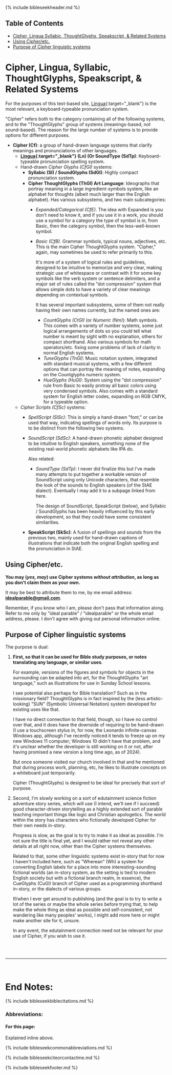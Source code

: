 {% include bibleseekheader.md %}

## Table of Contents

- [Cipher, Lingua Syllabic, ThoughtGlyphs, Speakscript, & Related Systems](#cipher-lingua-syllabic-thoughtglyphs-speakscript--related-systems)
- [Using Cipher/etc.](#using-cipheretc)
- [Purpose of Cipher linguistic systems](#purpose-of-cipher-linguistic-systems)

# Cipher, Lingua, Syllabic, ThoughtGlyphs, Speakscript, & Related Systems
For the purposes of this text-based site, [Lingua](Lingua.md){:target="_blank"} is the most relevant, a keyboard-typeable pronunciation system.

"Cipher" refers both to the category containing all of the following systems, and to the "ThoughtGlyphs" group of systems (meanings-based, not sound-based). The reason for the large number of systems is to provide options for different purposes.

- **Cipher (Cf)**: a group of hand-drawn language systems that clarify meanings and pronunciations of other languages.
  - **[Lingua](Lingua.md){:target="_blank"} (Ln) (Or SoundType (SdTp)**: Keyboard-typeable pronunciation spelling system.
  - Hand-drawn *Cipher Glyphs (CfGl)* systems:
    - **Syllabic (Sl) / SoundGlyphs (SdGl)**: Highly compact pronunciation system.
    - **Cipher ThoughtGlyphs (ThGl) Art Language**: Ideographs that portray meaning in a large ingredient-symbols system, like an alphabet for thoughts (albeit much larger than the English alphabet). Has various subsystems, and two main subcategories:
      - *Expanded/Categorical (CfE)*. The idea with Expanded is you don't need to know it, and if you use it in a work, you should use a symbol for a category the type of symbol is in, from Basic, then the category symbol, then the less-well-known symbol.
      - *Basic (CfB)*. Grammar symbols, typical nouns, adjectives, etc. This is the main Cipher ThoughtGlyphs system. "Cipher," again, may sometimes be used to refer primarily to this.
      
        It's more of a system of logical rules and guidelines, designed to be intuitive to memorize and very clear, making strategic use of whitespace or contrast with it for some key symbols like the verb system or sentence delimiters, and a major set of rules called the "dot compression" system that allows simple dots to have a variety of clear meanings depending on contextual symbols.
        
        It has several important subsystems, some of them not really having their own names currently, but the named ones are:
        - *CountGlyphs (CtGl)* (or *Numeric (Nm)*): Math symbols. This comes with a variety of number systems, some just logical arrangements of dots so you could tell what number is meant by sight with no explanation, others for compact shorthand. Also various symbols for math operators/etc. fixing some problems of lack of clarity in normal English systems.
        - *TuneGlyphs (TnGl)*: Music notation system, integrated with standard musical systems, with a few different options that can portray the meaning of notes, expanding on the Countglyphs numeric system.
        - *HueGlyphs (HuGl)*: System using the "dot compression" rule from Basic to easily protray all basic colors using very condensed symbols. Also comes with a standard system for English letter codes, expanding on RGB CMYK, for a typeable option.
  - *Cipher Scripts (CfSc)* systems:
    - *SpellScript (SlSc)*: This is simply a hand-drawn "font," or can be used that way, indicating spellings of words only. Its purpose is to be distinct from the following two systems.
    - *SoundScript (SdSc)*: A hand-drawn phonetic alphabet designed to be intuitive to English speakers, something none of the existing real-world phonetic alphabets like IPA do.

      Also related:

      - *SoundType (SdTp)*: I never did finalize this but I've made many attempts to put together a workable version of SoundScript using only Unicode characters, that resemble the look of the sounds to English speakers (of the StAE dialect). Eventually I may add it to a subpage linked from here.
      
        The design of SoundScript, SpeakScript (below), and Syllabic / SoundGlyphs has been heavily influenced by this early development, so that they could have some consistent similarities.
    - **SpeakScript (SkSc)**: A fusion of spellings and sounds from the previous two, mainly used for hand-drawn captions of illustrations that indicate both the original English spelling and the pronunciation in StAE.

        


## Using Cipher/etc.

**You may (<i>yes, may</i>) use Cipher systems <i>without attribution</i>, as long as you don't claim them as your own.**

It may be best to attribute them to me, by me email address: <a href="mailto:idealparable@gmail.com"><b>idealparable@gmail.com</b></a>.

Remember, if you know who I am, please don't pass that information along. Refer to me only by "ideal parable" / "idealparable" or the whole email address, please. I don't agree with giving out personal information online.

## Purpose of Cipher linguistic systems
The purpose is dual:

1. **First, so that it can be used for Bible study purposes, or notes translating any language, or similar uses**.

    For example, versions of the figures and symbols for objects in the surrounding can be adapted into art, for the ThoughtGlyphs "art language," such as illustrations for use in Sunday School lessons.

    I see potential also perhaps for Bible translation? Such as in the missionary field? ThoughtGlyphs is in fact inspired by the (less artistic-looking) "SUN" (Symbolic Universal Notation) system developed for existing uses like that.
  
    I have no direct connection to that field, though, so I have no control over that, and it does have the downside of requiring to be hand-drawn (I use a touchscreen stylus in, for now, the Leonardo infinite-canvas Windows app, although I've recently noticed it tends to freeze up on my new Windows 11 computer; Windows 10 didn't have that problem, and it's unclear whether the developer is still working on it or not, after having promised a new version a long time ago, as of 2024).
  
    But once someone visited our church involved in that and he mentioned that during process work, planning, etc, he likes to illustrate concepts on a whiteboard just temporarily.
  
    Cipher (ThoughtGlyphs) is designed to be ideal for precisely that sort of purpose.

2. Second, I'm slowly working on a sort of edutainment science fiction adventure story series, which will use (I intend, we'll see if I succeed) good character-driven storytelling as a highly extended sort of parable teaching important things like logic and Christian apologetics. The world within the story has characters who fictionally developed Cipher for their own needs in-story.

    Progress is slow, as the goal is to try to make it as ideal as possible. I'm not sure the title is final yet, and I would rather not reveal any other details at all right now, other than the Cipher systems themselves.

    Related to that, some other linguistic systems exist in-story that for now I haven't included here, such as "Wherean" (Wh) a system for converting English labels for a place into more interesting-sounding fictional worlds (an in-story system, as the setting is tied to modern English society but with a fictional branch realm, in essence), the CueGlyphs (CuGl) branch of Cipher used as a programming shorthand in-story, or the dialects of various groups.
  
    If/when I ever get around to publishing (and the goal is to try to write a lot of the series or maybe the whole series before trying that, to help make the whole thing as ideal as possible and self-consistent, not wandering like many peoples' works), I might add more here or might make another site for it, unsure.

    In any event, the edutainment connection need not be relevant for your use of Cipher, if you wish to use it.



<br>
<br>

---

<br>

# End Notes:

{% include bibleseekbiblecitations.md %}

### Abbreviations:

#### For this page:

Explained inline above.

{% include bibleseekcommonabbreviations.md %}

{% include bibleseekciteorcontactme.md %}

{% include bibleseekfooter.md %}